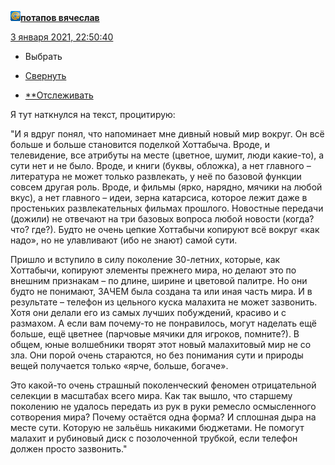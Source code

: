 [![mailru-profile.gif](../_resources/mailru-profile.gif)](https://www.livejournal.com/profile?userid=78297928&t=I)[**потапов вячеслав**](https://ext-3776482.livejournal.com/)

 [3 января 2021, 22:50:40](https://ivanov-petrov.livejournal.com/2294117.html?thread=158045029#t158045029)

- Выбрать

- [Свернуть](https://ivanov-petrov.livejournal.com/2294117.html?thread=158045029#t158045029)

- [**Отслеживать](https://www.livejournal.com/manage/subscriptions/comments.bml?talkid=158045029&journal=ivanov_petrov)

Я тут наткнулся на текст, процитирую:

"И я вдруг понял, что напоминает мне дивный новый мир вокруг. Он всё больше и больше становится поделкой Хоттабыча. Вроде, и телевидение, все атрибуты на месте (цветное, шумит, люди какие-то), а сути нет и не было. Вроде, и книги (буквы, обложка), а нет главного – литература не может только развлекать, у неё по базовой функции совсем другая роль. Вроде, и фильмы (ярко, нарядно, мячики на любой вкус), а нет главного – идеи, зерна катарсиса, которое лежит даже в простеньких развлекательных фильмах прошлого. Новостные передачи (дожили) не отвечают на три базовых вопроса любой новости (когда? что? где?). Будто не очень цепкие Хоттабычи копируют всё вокруг «как надо», но не улавливают (ибо не знают) самой сути.

Пришло и вступило в силу поколение 30-летних, которые, как Хоттабычи, копируют элементы прежнего мира, но делают это по внешним признакам – по длине, ширине и цветовой палитре. Но они будто не понимают, ЗАЧЕМ была создана та или иная часть мира. И в результате – телефон из цельного куска малахита не может зазвонить. Хотя они делали его из самых лучших побуждений, красиво и с размахом. А если вам почему-то не понравилось, могут наделать ещё больше, ещё цветнее (парчовые мячики для игроков, помните?). В общем, юные волшебники творят этот новый малахитовый мир не со зла. Они порой очень стараются, но без понимания сути и природы вещей получается только «ярче, больше, богаче».

Это какой-то очень страшный поколенческий феномен отрицательной селекции в масштабах всего мира. Как так вышло, что старшему поколению не удалось передать из рук в руки ремесло осмысленного сотворения мира? Почему остаётся одна форма? И сплошная дыра на месте сути. Которую не зальёшь никакими бюджетами. Не помогут малахит и рубиновый диск с позолоченной трубкой, если телефон должен просто зазвонить."

<div style="display: none;">  </div>